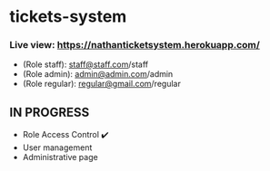 # tickets-system
### Live view: https://nathanticketsystem.herokuapp.com/
- (Role staff): staff@staff.com/staff
- (Role admin): admin@admin.com/admin
- (Role regular): regular@gmail.com/regular

## IN PROGRESS
- Role Access Control ✔️
- User management
- Administrative page
